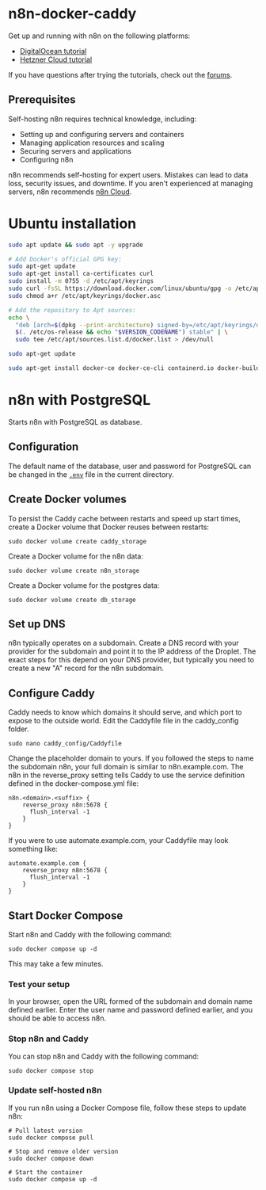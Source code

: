 # n8n-docker-caddy

Get up and running with n8n on the following platforms:

* [DigitalOcean tutorial](https://docs.n8n.io/hosting/server-setups/digital-ocean/)
* [Hetzner Cloud tutorial](https://docs.n8n.io/hosting/server-setups/hetzner/)

If you have questions after trying the tutorials, check out the [forums](https://community.n8n.io/).

## Prerequisites

Self-hosting n8n requires technical knowledge, including:

* Setting up and configuring servers and containers
* Managing application resources and scaling
* Securing servers and applications
* Configuring n8n

n8n recommends self-hosting for expert users. Mistakes can lead to data loss, security issues, and downtime. If you aren't experienced at managing servers, n8n recommends [n8n Cloud](https://n8n.io/cloud/).

# Ubuntu installation

```bash
sudo apt update && sudo apt -y upgrade

# Add Docker's official GPG key:
sudo apt-get update
sudo apt-get install ca-certificates curl
sudo install -m 0755 -d /etc/apt/keyrings
sudo curl -fsSL https://download.docker.com/linux/ubuntu/gpg -o /etc/apt/keyrings/docker.asc
sudo chmod a+r /etc/apt/keyrings/docker.asc

# Add the repository to Apt sources:
echo \
  "deb [arch=$(dpkg --print-architecture) signed-by=/etc/apt/keyrings/docker.asc] https://download.docker.com/linux/ubuntu \
  $(. /etc/os-release && echo "$VERSION_CODENAME") stable" | \
  sudo tee /etc/apt/sources.list.d/docker.list > /dev/null

sudo apt-get update

sudo apt-get install docker-ce docker-ce-cli containerd.io docker-buildx-plugin docker-compose-plugin
```


# n8n with PostgreSQL

Starts n8n with PostgreSQL as database.


## Configuration

The default name of the database, user and password for PostgreSQL can be changed in the [`.env`](.env) file in the current directory.


## Create Docker volumes

To persist the Caddy cache between restarts and speed up start times, create a Docker volume that Docker reuses between restarts:

```
sudo docker volume create caddy_storage
```

Create a Docker volume for the n8n data:

```
sudo docker volume create n8n_storage
```

Create a Docker volume for the postgres data:

```
sudo docker volume create db_storage
```

## Set up DNS

n8n typically operates on a subdomain. Create a DNS record with your provider for the subdomain and point it to the IP address of the Droplet. The exact steps for this depend on your DNS provider, but typically you need to create a new "A" record for the n8n subdomain.

## Configure Caddy

Caddy needs to know which domains it should serve, and which port to expose to the outside world. Edit the Caddyfile file in the caddy_config folder.

```
sudo nano caddy_config/Caddyfile
```

Change the placeholder domain to yours. If you followed the steps to name the subdomain n8n, your full domain is similar to n8n.example.com. The n8n in the reverse_proxy setting tells Caddy to use the service definition defined in the docker-compose.yml file:

```
n8n.<domain>.<suffix> {
    reverse_proxy n8n:5678 {
      flush_interval -1
    }
}
```

If you were to use automate.example.com, your Caddyfile may look something like:

```
automate.example.com {
    reverse_proxy n8n:5678 {
      flush_interval -1
    }
}
```


## Start Docker Compose

Start n8n and Caddy with the following command:
```
sudo docker compose up -d
```

This may take a few minutes.

### Test your setup

In your browser, open the URL formed of the subdomain and domain name defined earlier. Enter the user name and password defined earlier, and you should be able to access n8n.

### Stop n8n and Caddy

You can stop n8n and Caddy with the following command:

```
sudo docker compose stop
```

### Update self-hosted n8n

If you run n8n using a Docker Compose file, follow these steps to update n8n:

```
# Pull latest version
sudo docker compose pull

# Stop and remove older version
sudo docker compose down

# Start the container
sudo docker compose up -d
```

